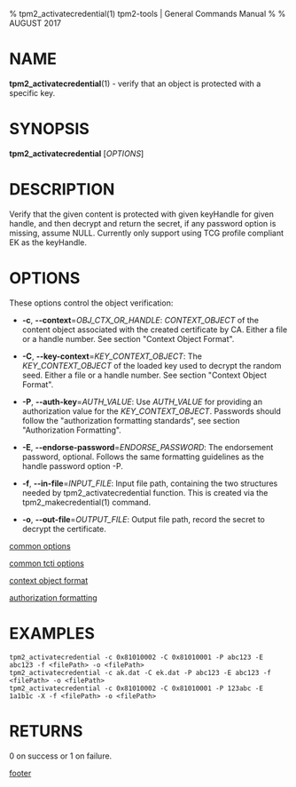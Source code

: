 % tpm2_activatecredential(1) tpm2-tools | General Commands Manual
%
% AUGUST 2017

# NAME

**tpm2_activatecredential**(1) - verify that an object is protected with a specific
key.

# SYNOPSIS

**tpm2_activatecredential** [*OPTIONS*]

# DESCRIPTION

Verify that the given content is protected with given keyHandle for given
handle, and then decrypt and return the secret, if any password option is
missing, assume NULL. Currently only support using TCG profile compliant EK as
the keyHandle.

# OPTIONS

These options control the object verification:

  * **-c**, **--context**=_OBJ\_CTX\_OR\_HANDLE_:
    _CONTEXT\_OBJECT_ of the content object associated with the created
    certificate by CA.
    Either a file or a handle number. See section "Context Object Format".

  * **-C**, **--key-context**=_KEY\_CONTEXT\_OBJECT_:
    The _KEY\_CONTEXT\_OBJECT_ of the loaded key used to decrypt the random seed.
    Either a file or a handle number. See section "Context Object Format".

  * **-P**, **--auth-key**=_AUTH\_VALUE_:
    Use _AUTH\_VALUE_ for providing an authorization value for the
    _KEY\_CONTEXT\_OBJECT_.
    Passwords should follow the "authorization formatting standards", see
    section "Authorization Formatting".

  * **-E**, **--endorse-password**=_ENDORSE\_PASSWORD_:
    The endorsement password, optional. Follows the same formatting guidelines
    as the handle password option -P.

  * **-f**, **--in-file**=_INPUT\_FILE_:
    Input file path, containing the two structures needed by
    tpm2_activatecredential function. This is created via the
    tpm2_makecredential(1) command.

  * **-o**, **--out-file**=_OUTPUT\_FILE_:
    Output file path, record the secret to decrypt the certificate.

[common options](common/options.md)

[common tcti options](common/tcti.md)

[context object format](commmon/ctxobj.md)

[authorization formatting](common/password.md)

# EXAMPLES

```
tpm2_activatecredential -c 0x81010002 -C 0x81010001 -P abc123 -E abc123 -f <filePath> -o <filePath>
tpm2_activatecredential -c ak.dat -C ek.dat -P abc123 -E abc123 -f <filePath> -o <filePath>
tpm2_activatecredential -c 0x81010002 -C 0x81010001 -P 123abc -E 1a1b1c -X -f <filePath> -o <filePath>
```

# RETURNS

0 on success or 1 on failure.

[footer](common/footer.md)
